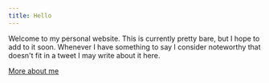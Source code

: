 ```yaml
---
title: Hello
---
```


Welcome to my personal website. This is currently pretty bare, but I hope to add to it soon. Whenever I have something to say I consider noteworthy that doesn't fit in a tweet I may write about it here.

[More about me][1]

[1]: /about
